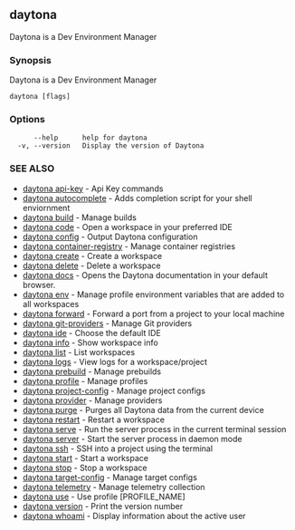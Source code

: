 ## daytona

Daytona is a Dev Environment Manager

### Synopsis

Daytona is a Dev Environment Manager

```
daytona [flags]
```

### Options

```
      --help      help for daytona
  -v, --version   Display the version of Daytona
```

### SEE ALSO

* [daytona api-key](daytona_api-key.md)	 - Api Key commands
* [daytona autocomplete](daytona_autocomplete.md)	 - Adds completion script for your shell enviornment
* [daytona build](daytona_build.md)	 - Manage builds
* [daytona code](daytona_code.md)	 - Open a workspace in your preferred IDE
* [daytona config](daytona_config.md)	 - Output Daytona configuration
* [daytona container-registry](daytona_container-registry.md)	 - Manage container registries
* [daytona create](daytona_create.md)	 - Create a workspace
* [daytona delete](daytona_delete.md)	 - Delete a workspace
* [daytona docs](daytona_docs.md)	 - Opens the Daytona documentation in your default browser.
* [daytona env](daytona_env.md)	 - Manage profile environment variables that are added to all workspaces
* [daytona forward](daytona_forward.md)	 - Forward a port from a project to your local machine
* [daytona git-providers](daytona_git-providers.md)	 - Manage Git providers
* [daytona ide](daytona_ide.md)	 - Choose the default IDE
* [daytona info](daytona_info.md)	 - Show workspace info
* [daytona list](daytona_list.md)	 - List workspaces
* [daytona logs](daytona_logs.md)	 - View logs for a workspace/project
* [daytona prebuild](daytona_prebuild.md)	 - Manage prebuilds
* [daytona profile](daytona_profile.md)	 - Manage profiles
* [daytona project-config](daytona_project-config.md)	 - Manage project configs
* [daytona provider](daytona_provider.md)	 - Manage providers
* [daytona purge](daytona_purge.md)	 - Purges all Daytona data from the current device
* [daytona restart](daytona_restart.md)	 - Restart a workspace
* [daytona serve](daytona_serve.md)	 - Run the server process in the current terminal session
* [daytona server](daytona_server.md)	 - Start the server process in daemon mode
* [daytona ssh](daytona_ssh.md)	 - SSH into a project using the terminal
* [daytona start](daytona_start.md)	 - Start a workspace
* [daytona stop](daytona_stop.md)	 - Stop a workspace
* [daytona target-config](daytona_target-config.md)	 - Manage target configs
* [daytona telemetry](daytona_telemetry.md)	 - Manage telemetry collection
* [daytona use](daytona_use.md)	 - Use profile [PROFILE_NAME]
* [daytona version](daytona_version.md)	 - Print the version number
* [daytona whoami](daytona_whoami.md)	 - Display information about the active user

